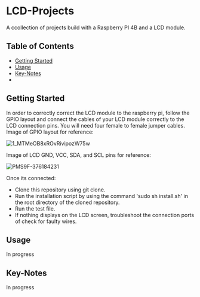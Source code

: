 # LCD-Projects

A ccollection of projects build with a Raspberry PI 4B and a LCD module.

## Table of Contents
- [Getting Started](#getting-started)
- [Usage](#usage)
- [Key-Notes](#key-notes)
- 
## Getting Started
In order to correctly correct the LCD module to the raspberry pi, follow the GPIO layout and connect the cables of your LCD module correctly to the LCD connection pins. You will need four female to female jumper cables.
Image of GPIO layout for reference:

![1_MTMeOB8xROvRivipozW75w](https://github.com/cruzjuan298/LCD-Projects/assets/105023616/292c175e-fa8b-4431-8f83-0bac3fde4e8a)

Image of LCD GND, VCC, SDA, and SCL pins for reference:

![PMS9F-376184231](https://github.com/cruzjuan298/LCD-Projects/assets/105023616/97897347-4d99-4d14-82ef-b79eef7bdc44)

Once its connected:
- Clone this repository using git clone.
- Run the installation script by using the command 'sudo sh install.sh' in the root directory of the cloned repository.
- Run the test file.
- If nothing displays on the LCD screen, troubleshoot the connection ports of check for faulty wires.


## Usage
In progress

## Key-Notes
In progress
